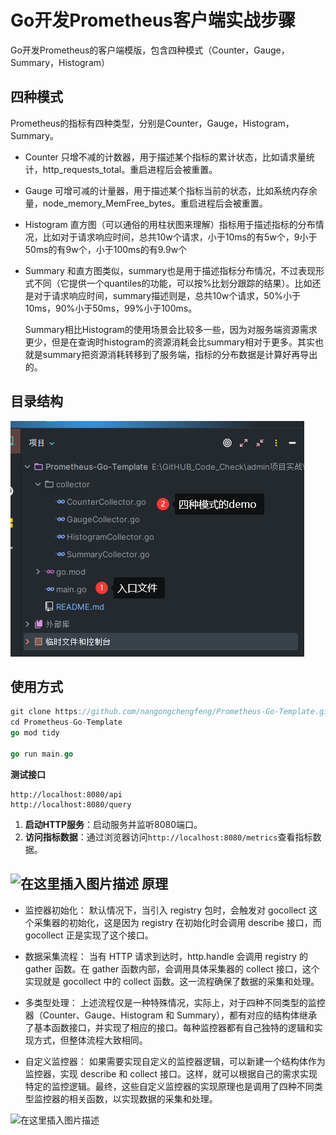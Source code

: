# Go开发Prometheus客户端实战步骤

Go开发Prometheus的客户端模版，包含四种模式（Counter，Gauge，Summary，Histogram）

## 四种模式

Prometheus的指标有四种类型，分别是Counter，Gauge，Histogram，Summary。

- Counter
  只增不减的计数器，用于描述某个指标的累计状态，比如请求量统计，http_requests_total。重启进程后会被重置。

- Gauge
  可增可减的计量器，用于描述某个指标当前的状态，比如系统内存余量，node_memory_MemFree_bytes。重启进程后会被重置。

- Histogram
  直方图（可以通俗的用柱状图来理解）指标用于描述指标的分布情况，比如对于请求响应时间，总共10w个请求，小于10ms的有5w个，9小于50ms的有9w个，小于100ms的有9.9w个

- Summary
  和直方图类似，summary也是用于描述指标分布情况，不过表现形式不同（它提供一个quantiles的功能，可以按%比划分跟踪的结果）。比如还是对于请求响应时间，summary描述则是，总共10w个请求，50%小于10ms，90%小于50ms，99%小于100ms。

  

  Summary相比Histogram的使用场景会比较多一些，因为对服务端资源需求更少，但是在查询时histogram的资源消耗会比summary相对于更多。其实也就是summary把资源消耗转移到了服务端，指标的分布数据是计算好再导出的。

## 目录结构

![1717031079904](images/1717031079904.png)

## 使用方式

```go
git clone https://github.com/nangongchengfeng/Prometheus-Go-Template.git
cd Prometheus-Go-Template
go mod tidy

go run main.go
```

**测试接口**

```
http://localhost:8080/api
http://localhost:8080/query
```

1. **启动HTTP服务**：启动服务并监听8080端口。
2. **访问指标数据**：通过浏览器访问`http://localhost:8080/metrics`查看指标数据。

##  ![在这里插入图片描述](https://img-blog.csdnimg.cn/direct/305c0c556cad4aa4944219a70ed2c9fb.png) 原理

- 监控器初始化：
  默认情况下，当引入 registry 包时，会触发对 gocollect 这个采集器的初始化，这是因为 registry 在初始化时会调用 describe 接口，而 gocollect 正是实现了这个接口。

- 数据采集流程：
  当有 HTTP 请求到达时，http.handle 会调用 registry 的 gather 函数。在 gather 函数内部，会调用具体采集器的 collect 接口，这个实现就是 gocollect 中的 collect 函数。这一流程确保了数据的采集和处理。

- 多类型处理：
  上述流程仅是一种特殊情况，实际上，对于四种不同类型的监控器（Counter、Gauge、Histogram 和 Summary），都有对应的结构体继承了基本函数接口，并实现了相应的接口。每种监控器都有自己独特的逻辑和实现方式，但整体流程大致相同。

- 自定义监控器：
  如果需要实现自定义的监控器逻辑，可以新建一个结构体作为监控器，实现 describe 和 collect 接口。这样，就可以根据自己的需求实现特定的监控逻辑。最终，这些自定义监控器的实现原理也是调用了四种不同类型监控器的相关函数，以实现数据的采集和处理。

 ![在这里插入图片描述](https://img-blog.csdnimg.cn/direct/8d2ca51cf8a44b05966ecbb758a30638.png) 

